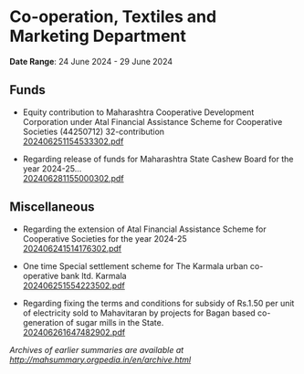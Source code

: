 # Co-operation, Textiles and Marketing Department

**Date Range**: 24 June 2024 - 29 June 2024


## Funds
- Equity contribution to Maharashtra Cooperative Development Corporation under Atal Financial Assistance Scheme for Cooperative Societies (44250712) 32-contribution\
  [202406251154533302.pdf](https://gr.maharashtra.gov.in/Site/Upload/Government%20Resolutions/English/202406251154533302.pdf)

- Regarding release of funds for Maharashtra State Cashew Board for the year 2024-25...\
  [202406281155000302.pdf](https://gr.maharashtra.gov.in/Site/Upload/Government%20Resolutions/English/202406281155000302.pdf)

## Miscellaneous
- Regarding the extension of Atal Financial Assistance Scheme for Cooperative Societies for the year 2024-25\
  [202406241514176302.pdf](https://gr.maharashtra.gov.in/Site/Upload/Government%20Resolutions/English/202406241514176302.pdf)

- One time Special settlement scheme for The Karmala urban co- operative bank ltd. Karmala\
  [202406251554223502.pdf](https://gr.maharashtra.gov.in/Site/Upload/Government%20Resolutions/English/202406251554223502.pdf)

- Regarding fixing the terms and conditions for subsidy of Rs.1.50 per unit of electricity sold to Mahavitaran by projects for Bagan based co-generation of sugar mills in the State.\
  [202406261647482902.pdf](https://gr.maharashtra.gov.in/Site/Upload/Government%20Resolutions/English/202406261647482902.pdf)


*Archives of earlier summaries are available at http://mahsummary.orgpedia.in/en/archive.html*